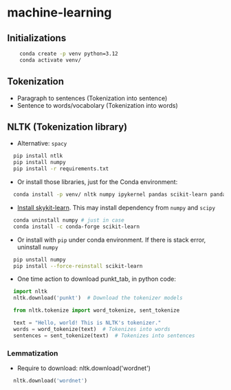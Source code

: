 # machine-learning

## Initializations

```bash
    conda create -p venv python=3.12
    conda activate venv/
```

## Tokenization

- Paragraph to sentences (Tokenization into sentence)
- Sentence to words/vocabolary (Tokenization into words)

## NLTK (Tokenization library)

- Alternative: `spacy`

```bash
  pip install ntlk
  pip install numpy
  pip install -r requirements.txt
```

- Or install those libraries, just for the Conda environment:

```bash
  conda install -p venv/ nltk numpy ipykernel pandas scikit-learn pandas gensim
```

- [Install skykit-learn](https://scikit-learn.org/stable/install.html). This may install dependency from `numpy` and `scipy`

```bash
  conda uninstall numpy # just in case
  conda install -c conda-forge scikit-learn
```

- Or install with `pip` under conda environment. If there is stack error, uninstall `numpy`

```bash
  pip unstall numpy
  pip install --force-reinstall scikit-learn
```

- One time action to download punkt_tab, in python code:

```python
  import nltk
  nltk.download('punkt')  # Download the tokenizer models

  from nltk.tokenize import word_tokenize, sent_tokenize

  text = "Hello, world! This is NLTK's tokenizer."
  words = word_tokenize(text)  # Tokenizes into words
  sentences = sent_tokenize(text)  # Tokenizes into sentences
```

### Lemmatization

- Require to download: nltk.download('wordnet')

```python
  nltk.download('wordnet')
```
